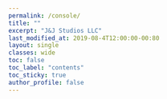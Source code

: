 ```yaml
---
permalink: /console/
title: ""
excerpt: "J&J Studios LLC"
last_modified_at: 2019-08-4T12:00:00-00:80
layout: single
classes: wide
toc: false
toc_label: "contents"
toc_sticky: true
author_profile: false
---
```

<html>
  <head>
    <title>TinyUSB</title>
    <script>
        var serial = {};

        (function() {
        'use strict';

        serial.getPorts = function() {
            return navigator.usb.getDevices().then(devices => {
            return devices.map(device => new serial.Port(device));
            });
        };

        serial.requestPort = function() {
            const filters = [
            { 'vendorId': 0x239A }, // Adafruit boards
            { 'vendorId': 0xcafe }, // TinyUSB example
            { 'vendorId': 0x04D8 }, // J&J Studios example
            ];
            return navigator.usb.requestDevice({ 'filters': filters }).then(
            device => new serial.Port(device)
            );
        }

        serial.Port = function(device) {
            this.device_ = device;
            this.interfaceNumber = 0;
            this.endpointIn = 0;
            this.endpointOut = 0;
        };

        serial.Port.prototype.connect = function() {
            let readLoop = () => {
            this.device_.transferIn(this.endpointIn, 64).then(result => {
                this.onReceive(result.data);
                readLoop();
            }, error => {
                this.onReceiveError(error);
            });
            };

            return this.device_.open()
                .then(() => {
                if (this.device_.configuration === null) {
                    return this.device_.selectConfiguration(1);
                }
                })
                .then(() => {
                var interfaces = this.device_.configuration.interfaces;
                interfaces.forEach(element => {
                    element.alternates.forEach(elementalt => {
                    if (elementalt.interfaceClass==0xFF) {
                        this.interfaceNumber = element.interfaceNumber;
                        elementalt.endpoints.forEach(elementendpoint => {
                        if (elementendpoint.direction == "out") {
                            this.endpointOut = elementendpoint.endpointNumber;
                        }
                        if (elementendpoint.direction=="in") {
                            this.endpointIn =elementendpoint.endpointNumber;
                        }
                        })
                    }
                    })
                })
                })
                .then(() => this.device_.claimInterface(this.interfaceNumber))
                .then(() => this.device_.selectAlternateInterface(this.interfaceNumber, 0))
                .then(() => this.device_.controlTransferOut({
                    'requestType': 'class',
                    'recipient': 'interface',
                    'request': 0x22,
                    'value': 0x01,
                    'index': this.interfaceNumber}))
                .then(() => {
                readLoop();
                });
        };

        serial.Port.prototype.disconnect = function() {
            return this.device_.controlTransferOut({
                    'requestType': 'class',
                    'recipient': 'interface',
                    'request': 0x22,
                    'value': 0x00,
                    'index': this.interfaceNumber})
                .then(() => this.device_.close());
        };

        serial.Port.prototype.send = function(data) {
            return this.device_.transferOut(this.endpointOut, data);
        };
        })();
    
    </script>
    <script>
        (function() {
        'use strict';

        document.addEventListener('DOMContentLoaded', event => {
            let connectButton = document.querySelector("#connect");
            let statusDisplay = document.querySelector('#status');
            let port;

            function addLine(linesId, text) {
            var senderLine = document.createElement("div");
            senderLine.className = 'line';
            var textnode = document.createTextNode(text);
            senderLine.appendChild(textnode);
            document.getElementById(linesId).appendChild(senderLine);
            return senderLine;
            }

            let currentReceiverLine;

            function appendLine(linesId, text) {
            if (currentReceiverLine) {
                currentReceiverLine.innerHTML =  currentReceiverLine.innerHTML + text;
            } else {
                currentReceiverLine = addLine(linesId, text);
            }
            }

            function connect() {
            port.connect().then(() => {
                statusDisplay.textContent = '';
                connectButton.textContent = 'Disconnect';

                port.onReceive = data => {
                let textDecoder = new TextDecoder();
                console.log(textDecoder.decode(data));
                if (data.getInt8() === 13) {
                    currentReceiverLine = null;
                } else {
                    appendLine('receiver_lines', textDecoder.decode(data));
                }
                };
                port.onReceiveError = error => {
                console.error(error);
                };
            }, error => {
                statusDisplay.textContent = error;
            });
            }

            connectButton.addEventListener('click', function() {
            if (port) {
                port.disconnect();
                connectButton.textContent = 'Connect';
                statusDisplay.textContent = '';
                port = null;
            } else {
                serial.requestPort().then(selectedPort => {
                port = selectedPort;
                connect();
                }).catch(error => {
                statusDisplay.textContent = error;
                });
            }
            });

            serial.getPorts().then(ports => {
            if (ports.length === 0) {
                statusDisplay.textContent = 'No device found.';
            } else {
                statusDisplay.textContent = 'Connecting...';
                port = ports[0];
                connect();
            }
            });


            let commandLine = document.getElementById("command_line");

            commandLine.addEventListener("keypress", function(event) {
            if (event.keyCode === 13) {
                if (commandLine.value.length > 0) {
                addLine('sender_lines', commandLine.value);
                commandLine.value = '';
                }
            }

            port.send(new TextEncoder('utf-8').encode(String.fromCharCode(event.which || event.keyCode)));
            });
        });
        })();
    
    </script>
  </head>
  <body>
    <div class="main-content">
      <h1>datum WebUSB Serial Console</h1>
      <div class="connect-container">
        <button id="connect" class="button black">Connect</button>
        <span id="status"></span>
      </div>
      <div class="container">
        <div class="sender">
          <div class="lines-header">Sender</div>
          <div class="lines-body">
            <div id="sender_lines" class="lines"></div>
            <input id="command_line" class="command-line" placeholder="Start typing ...." />
          </div>
        </div>
        <div class="receiver">
          <div class="lines-header">Receiver</div>
          <div class="lines-body">
            <div id="receiver_lines" class="lines"></div>
          </div>
        </div>
      </div>
    </div>
  </body>
</html>

